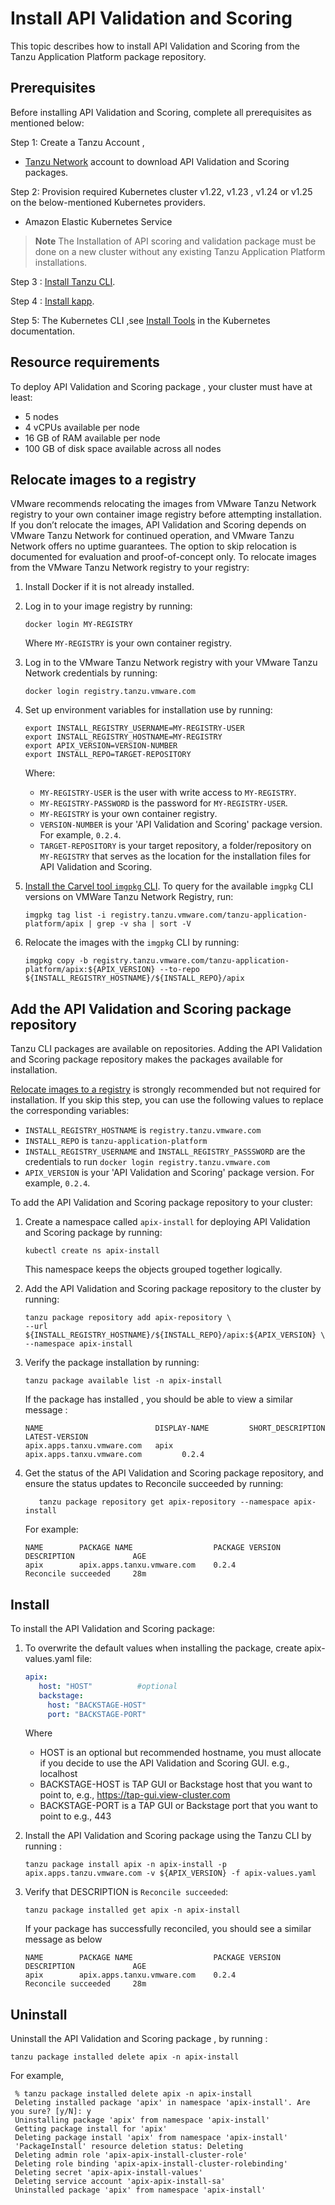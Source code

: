 # Install API Validation and Scoring

This topic describes how to install API Validation and Scoring from the Tanzu  Application Platform package repository.

## Prerequisites

Before installing API Validation and Scoring, complete all prerequisites as mentioned below:

Step 1: Create a Tanzu Account ,

- [Tanzu Network](https://network.tanzu.vmware.com/) account to download API Validation and Scoring packages.

Step 2:  Provision required Kubernetes cluster v1.22, v1.23 , v1.24  or v1.25 on the below-mentioned  Kubernetes providers.

- Amazon Elastic Kubernetes Service

> **Note** The Installation of API scoring and validation package must be done on a new cluster without any existing Tanzu Application Platform installations.

Step 3 : [Install Tanzu CLI](https://docs.vmware.com/en/VMware-Tanzu-Application-Platform/1.3/tap/GUID-install-tanzu-cli.html#cli-and-plugin).

Step 4 : [Install kapp](https://carvel.dev/kapp/docs/v0.54.0/install/).

Step 5: The Kubernetes CLI ,see [Install Tools](https://kubernetes.io/docs/tasks/tools) in the Kubernetes documentation.

## Resource requirements
To deploy API Validation and Scoring package , your cluster must have at least:
- 5 nodes
- 4 vCPUs available per node
- 16 GB of RAM available per node
- 100 GB of disk space available across all nodes

## Relocate images to a registry
VMware recommends relocating the images from VMware Tanzu Network registry to your own container image registry before attempting installation. If you don’t relocate the images, API Validation and Scoring depends on VMware Tanzu Network for continued operation, and VMware Tanzu Network offers no uptime guarantees. The option to skip relocation is documented for evaluation and proof-of-concept only.
To relocate images from the VMware Tanzu Network registry to your registry:

1. Install Docker if it is not already installed.
2. Log in to your image registry by running:
   ```console
   docker login MY-REGISTRY
   ```

   Where `MY-REGISTRY` is your own container registry.
3. Log in to the VMware Tanzu Network registry with your VMware Tanzu Network credentials by running:

   ```console
   docker login registry.tanzu.vmware.com
   ```
4. Set up environment variables for installation use by running:

   ```console
   export INSTALL_REGISTRY_USERNAME=MY-REGISTRY-USER
   export INSTALL_REGISTRY_HOSTNAME=MY-REGISTRY
   export APIX_VERSION=VERSION-NUMBER
   export INSTALL_REPO=TARGET-REPOSITORY
   ```

   Where:
   * `MY-REGISTRY-USER` is the user with write access to `MY-REGISTRY`.
   * `MY-REGISTRY-PASSWORD` is the password for `MY-REGISTRY-USER`.
   * `MY-REGISTRY` is your own container registry.
   * `VERSION-NUMBER` is your 'API Validation and Scoring' package version. For example, `0.2.4`.
   * `TARGET-REPOSITORY` is your target repository, a folder/repository on `MY-REGISTRY` that serves as the location for the installation files for API Validation and Scoring.
5. [Install the Carvel tool `imgpkg` CLI](https://docs.vmware.com/en/Cluster-Essentials-for-VMware-Tanzu/1.3/cluster-essentials/GUID-deploy.html#optionally-install-clis-onto-your-path-6).
   To query for the available `imgpkg` CLI versions on VMWare Tanzu Network Registry, run:
   ```console
   imgpkg tag list -i registry.tanzu.vmware.com/tanzu-application-platform/apix | grep -v sha | sort -V
   ```
6. Relocate the images with the `imgpkg` CLI by running:
   ```console
   imgpkg copy -b registry.tanzu.vmware.com/tanzu-application-platform/apix:${APIX_VERSION} --to-repo ${INSTALL_REGISTRY_HOSTNAME}/${INSTALL_REPO}/apix
   ```

## Add the API Validation and Scoring package repository

Tanzu CLI packages are available on repositories. Adding the API Validation and Scoring package repository makes the packages available for installation.

[Relocate images to a registry](#relocate-images-to-a-registry) is strongly recommended but not required for installation. If you skip this step, you can use the following values to replace the corresponding variables:

* `INSTALL_REGISTRY_HOSTNAME` is `registry.tanzu.vmware.com`
* `INSTALL_REPO` is `tanzu-application-platform`
* `INSTALL_REGISTRY_USERNAME` and `INSTALL_REGISTRY_PASSSWORD` are the credentials to run `docker login registry.tanzu.vmware.com`
* `APIX_VERSION` is your 'API Validation and Scoring' package version. For example, `0.2.4`.

To add the API Validation and Scoring package repository to your cluster:

1. Create a namespace called `apix-install` for deploying API Validation and Scoring package by running:
   ```console
   kubectl create ns apix-install
   ```
   This namespace keeps the objects grouped together logically.

2. Add the API Validation and Scoring package repository to the cluster by running:
   ```console
   tanzu package repository add apix-repository \
   --url ${INSTALL_REGISTRY_HOSTNAME}/${INSTALL_REPO}/apix:${APIX_VERSION} \
   --namespace apix-install
   ```
3. Verify the package installation by running:
   ```console
   tanzu package available list -n apix-install
   ```
   If the package has installed , you should be able to view a similar message :
   ```console
   NAME                         DISPLAY-NAME         SHORT_DESCRIPTION                  LATEST-VERSION
   apix.apps.tanxu.vmware.com   apix                 apix.apps.tanxu.vmware.com         0.2.4
   ```

4. Get the status of the API Validation and Scoring package repository, and ensure the status updates to Reconcile succeeded by running:
   ```console
      tanzu package repository get apix-repository --namespace apix-install
   ```
   For example:
   ```console
   NAME        PACKAGE NAME                  PACKAGE VERSION           DESCRIPTION             AGE
   apix        apix.apps.tanxu.vmware.com    0.2.4                     Reconcile succeeded     28m
   ```


## Install

To install the API Validation and Scoring package:

1. To overwrite the default values when installing the package, create apix-values.yaml  file:

   ```yaml
   apix:
      host: "HOST"          #optional
      backstage:
        host: "BACKSTAGE-HOST"
        port: "BACKSTAGE-PORT"
   ```

   Where
   - HOST is an optional but recommended hostname, you must allocate if you decide to use the API Validation and Scoring GUI. e.g., localhost
   - BACKSTAGE-HOST is TAP GUI or Backstage host that you want to point to, e.g., https://tap-gui.view-cluster.com
   - BACKSTAGE-PORT is a TAP GUI or Backstage port that you want to point to e.g., 443
   
2. Install the API Validation and Scoring package using the Tanzu CLI by running :
   ```console
   tanzu package install apix -n apix-install -p apix.apps.tanzu.vmware.com -v ${APIX_VERSION} -f apix-values.yaml
   ```

3. Verify that DESCRIPTION is `Reconcile succeeded`:
   ```console
   tanzu package installed get apix -n apix-install
   ```
   If your package has successfully reconciled, you should see a similar message as below

   ```console
   NAME        PACKAGE NAME                  PACKAGE VERSION           DESCRIPTION             AGE
   apix        apix.apps.tanxu.vmware.com    0.2.4                     Reconcile succeeded     28m
   ```

## Uninstall

Uninstall the API Validation and Scoring package , by running :
   ```console
   tanzu package installed delete apix -n apix-install
   ```
   For example,
   ```console
    % tanzu package installed delete apix -n apix-install
    Deleting installed package 'apix' in namespace 'apix-install'. Are you sure? [y/N]: y
    Uninstalling package 'apix' from namespace 'apix-install'
    Getting package install for 'apix'
    Deleting package install 'apix' from namespace 'apix-install'
    'PackageInstall' resource deletion status: Deleting
    Deleting admin role 'apix-apix-install-cluster-role'
    Deleting role binding 'apix-apix-install-cluster-rolebinding'
    Deleting secret 'apix-apix-install-values'
    Deleting service account 'apix-apix-install-sa'
    Uninstalled package 'apix' from namespace 'apix-install'
   ```